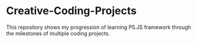 # Creative-Coding-Projects
This repository shows my progression of learning P5.JS framework through the milestones of multiple coding projects.
